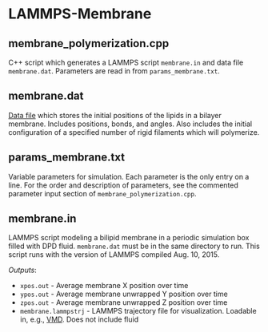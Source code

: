 # LAMMPS-Membrane

## membrane_polymerization.cpp
C++ script which generates a LAMMPS script `membrane.in` and data file `membrane.dat`. Parameters are read in from `params_membrane.txt`.

## membrane.dat
[Data file](http://lammps.sandia.gov/doc/read_data.html) which stores the initial positions of the lipids in a bilayer membrane. Includes positions, bonds, and angles. Also includes the initial configuration of a specified number of rigid filaments which will polymerize.

## params_membrane.txt
Variable parameters for simulation. Each parameter is the only entry on a line. For the order and description of parameters, see the commented parameter input section of `membrane_polymerization.cpp`.

## membrane.in
LAMMPS script modeling a bilipid membrane in a periodic simulation box filled with DPD fluid. `membrane.dat` must be in the same directory to run. This script runs with the version of LAMMPS compiled Aug. 10, 2015.

_Outputs_:
* `xpos.out` - Average membrane X position over time
* `ypos.out` - Average membrane unwrapped Y position over time
* `zpos.out` - Average membrane unwrapped Z position over time
* `membrane.lammpstrj` - LAMMPS trajectory file for visualization. Loadable in, e.g., [VMD](http://www.ks.uiuc.edu/Research/vmd/). Does not include fluid
